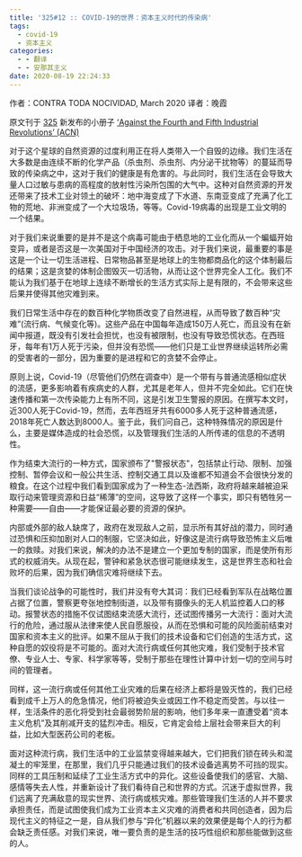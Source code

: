 ```yaml
---
title: '325#12 :: COVID-19的世界：资本主义时代的传染病'
tags:
  - covid-19
  - 资本主义
categories:
  - - 翻译
  - - 安那其主义
date: 2020-08-19 22:24:33
---
```


作者：CONTRA TODA NOCIVIDAD, March 2020 译者：晚霞

原文刊于 [325](https://325.nostate.net/2020/07/30/out-now-325-12-against-the-fourth-and-fifth-industrial-revolutions-acn/) 新发布的小册子 [‘Against the Fourth and Fifth Industrial Revolutions’ (ACN)](https://325.nostate.net/wp-content/uploads/2020/07/325-12-net.pdf)

对于这个星球的自然资源的过度利用正在将人类带入一个自毁的边缘。我们生活在大多数是由连续不断的化学产品（杀虫剂、杀虫剂、内分泌干扰物等）的蔓延而导致的传染病之中，这对于我们的健康是有危害的。与此同时，我们生活在会导致大量人口过敏与患病的高程度的放射性污染所包围的大气中。这种对自然资源的开发还带来了技术工业对领土的破坏：地中海变成了下水道、东南亚变成了充满了化工物的荒地、非洲变成了一个大垃圾场，等等。Covid-19病毒的出现是工业文明的一个结果。

对于我们来说重要的是并不是这个病毒可能由于栖息地的工业化而从一个蝙蝠开始变异，或者是否这是一次美国对于中国经济的攻击。对于我们来说，最重要的事是这是一个让一切生活进程、日常物品甚至是地球上的生物都商品化的这个体制最后的结果；这是贪婪的体制企图毁灭一切活物，从而让这个世界完全人工化。我们不能认为我们基于在地球上连续不断增长的生活方式实际上是有限的，不会带来这些后果并使得其他灾难到来。

我们日常生活中存在的数百种化学物质改变了自然进程，从而导致了数百种“灾难”(流行病、气候变化等)。这些产品在中国每年造成150万人死亡，而且没有在新闻中报道，既没有引发社会担忧，也没有被限制，也没有导致恐慌状态。在西班牙，每年有1万人死于污染，但并没有恐慌——他们只是工业世界继续运转所必需的受害者的一部分，因为重要的是进程和它的贪婪不会停止。

原则上说，Covid-19（尽管他们仍然在调查中）是一个带有与普通流感相似症状的流感，更多影响着有疾病史的人群，尤其是老年人，但并不完全如此。它们在快速传播和第一次传染能力上有所不同，这是引发卫生警报的原因。在撰写本文时，近300人死于Covid-19，然而，去年西班牙共有6000多人死于这种普通流感，2018年死亡人数达到8000人。鉴于此，我们问自己，这种特殊情况的原因是什么，主要是媒体造成的社会恐慌，以及管理我们生活的人所传递的信息的不透明性。

作为结束大流行的一种方式，国家颁布了"警报状态"，包括禁止行动、限制、加强控制、暂停会议和一般公共生活、控制交通工具以及谁都不知道会不会很快分发的粮食。在这个过程中我们看到国家成为了一种生态-法西斯，政府将越来越被迫采取行动来管理资源和日益“稀薄”的空间，这导致了这样一个事实，即只有牺牲另一种需要——自由——才能保证最必要的资源的保护。

内部或外部的敌人缺席了，政府在发现敌人之前，显示所有其好战的潜力，同时通过恐惧和压抑加剧对人口的制服，它坚决如此，好像这是流行病导致恐怖主义后唯一的救赎。对我们来说，解决的办法不是建立一个更加专制的国家，而是使所有形式的权威消失。从现在起，警钟和紧急状态很可能继续发生，这是世界生态和社会败坏的后果，因为我们确信灾难将继续下去。

当我们谈论战争的可能性时，我们并没有夸大其词：我们已经看到军队在战略位置占据了位置，警察更夸张地控制街道，以及带有摄像头的无人机监控着人口的移动。报警状态的措施不仅试图结束流感大流行，还试图传播另一大流行：面对大流行的危险，通过服从法律来使人民自愿服役，从而在恐惧和可能的风险面前结束对国家和资本主义的批评。如果不屈从于我们的技术设备和它们创造的生活方式，这种自愿的奴役将是不可能的。面对大流行病或任何其他灾难，我们受制于技术官僚、专业人士、专家、科学家等等，受制于那些在理性计算中计划一切的空间与时间的管理者。

同样，这一流行病或任何其他工业灾难的后果在经济上都将是毁灭性的，我们已经看到成千上万人的危急情况，他们将被迫失业或因工作不稳定而受苦。与以往一样，生活条件的恶化将受到社会最弱势阶层的影响，他们多年来一直遭受着“资本主义危机”及其削减开支的猛烈冲击。相反，它肯定会给上层社会带来巨大的利益，比如大型医药公司的老板。

面对这种流行病，我们生活中的工业监禁变得越来越大，它们把我们锁在砖头和混凝土的牢笼里，在那里，我们几乎只能通过我们的技术设备逃离势不可挡的现实。同样的工具压制和延续了工业生活方式中的异化。这些设备使我们的感官、大脑、感情等失去人性，并重新设计了我们看待自己和世界的方式。沉迷于虚拟世界，我们远离了充满敌意的现实世界、流行病或核灾难。那些管理我们生活的人并不要求承担责任，而是试图使我们成为工业资本主义灾难的消费者和共同创造者，因为后现代主义的特征之一是，自从我们参与“异化”机器以来的效果便是每个人的行为都会缺乏责任感。对我们来说，唯一要负责的是生活的技巧性组织和那些能做到这些的人。